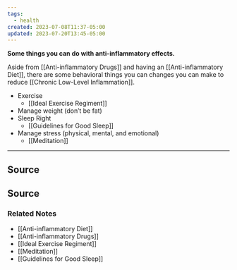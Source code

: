 ```yaml
---
tags:
  - health
created: 2023-07-08T11:37-05:00
updated: 2023-07-20T13:45-05:00
---
```

**Some things you can do with anti-inflammatory effects.**

Aside from [[Anti-inflammatory Drugs]] and having an [[Anti-inflammatory Diet]], there are some behavioral things you can changes you can make to reduce [[Chronic Low-Level Inflammation]]. 

- Exercise
    - [[Ideal Exercise Regiment]]
- Manage weight (don’t be fat)
- Sleep Right
    - [[Guidelines for Good Sleep]]
- Manage stress (physical, mental, and emotional)
    - [[Meditation]]

---

## Source

## Source

[](https://www.fammed.wisc.edu/files/webfm-uploads/documents/outreach/im/handout_ai_diet_patient.pdf)

### Related Notes
- [[Anti-inflammatory Diet]] 
- [[Anti-inflammatory Drugs]] 
- [[Ideal Exercise Regiment]] 
- [[Meditation]] 
- [[Guidelines for Good Sleep]]